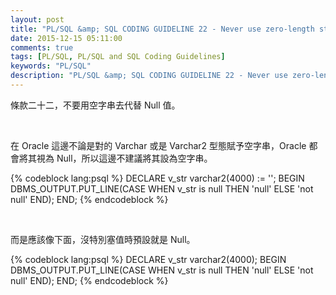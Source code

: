```yaml
---
layout: post
title: "PL/SQL &amp; SQL CODING GUIDELINE 22 - Never use zero-length strings to substitute NULL"
date: 2015-12-15 05:11:00
comments: true
tags: [PL/SQL, PL/SQL and SQL Coding Guidelines]
keywords: "PL/SQL"
description: "PL/SQL &amp; SQL CODING GUIDELINE 22 - Never use zero-length strings to substitute NULL"
---
```


條款二十二，不要用空字串去代替 Null 值。  

<!-- More -->

<br/>

在  Oracle 這邊不論是對的 Varchar 或是 Varchar2 型態賦予空字串，Oracle 都會將其視為 Null，所以這邊不建議將其設為空字串。  

{% codeblock lang:psql %}
DECLARE 
    v_str varchar2(4000) := ''; 
BEGIN 
    DBMS_OUTPUT.PUT_LINE(CASE WHEN v_str is null THEN 'null' ELSE 'not null' END); 
END;
{% endcodeblock %}

<br/>


而是應該像下面，沒特別塞值時預設就是 Null。  

{% codeblock lang:psql %}
DECLARE 
    v_str varchar2(4000); 
BEGIN 
    DBMS_OUTPUT.PUT_LINE(CASE WHEN v_str is null THEN 'null' ELSE 'not null' END); 
END;
{% endcodeblock %}
